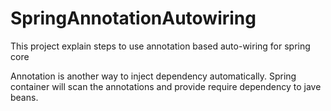 # SpringAnnotationAutowiring
This project explain steps to use annotation based auto-wiring for spring core 

Annotation is another way to inject dependency automatically. Spring container will scan the annotations and provide require dependency to jave beans.
